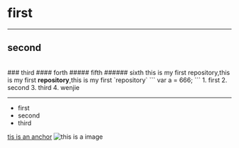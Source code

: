 # first
---
## second
<br />
### third
#### forth
##### fifth
###### sixth
this is my first repository,this is my first <strong>repository</strong>,this is my first `repository`
```
var a = 666;
```
1. first
2. second
3. third
4. wenjie

---
- first
- second
- third

[tis is an anchor](https://www.baidu.com/)
![this is a image](http://pic33.nipic.com/20130916/3420027_192919547000_2.jpg)
